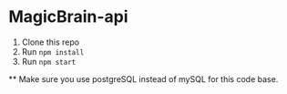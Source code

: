 # MagicBrain-api

1. Clone this repo
2. Run `npm install`
3. Run `npm start`

** Make sure you use postgreSQL instead of mySQL for this code base.
